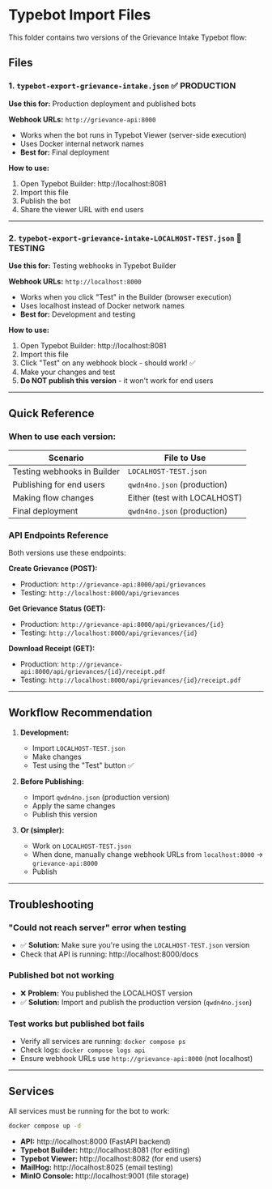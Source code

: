 # Typebot Import Files

This folder contains two versions of the Grievance Intake Typebot flow:

## Files

### 1. `typebot-export-grievance-intake.json` ✅ PRODUCTION
**Use this for:** Production deployment and published bots

**Webhook URLs:** `http://grievance-api:8000`
- Works when the bot runs in Typebot Viewer (server-side execution)
- Uses Docker internal network names
- **Best for:** Final deployment

**How to use:**
1. Open Typebot Builder: http://localhost:8081
2. Import this file
3. Publish the bot
4. Share the viewer URL with end users

---

### 2. `typebot-export-grievance-intake-LOCALHOST-TEST.json` 🧪 TESTING
**Use this for:** Testing webhooks in Typebot Builder

**Webhook URLs:** `http://localhost:8000`
- Works when you click "Test" in the Builder (browser execution)
- Uses localhost instead of Docker network names
- **Best for:** Development and testing

**How to use:**
1. Open Typebot Builder: http://localhost:8081
2. Import this file
3. Click "Test" on any webhook block - should work! ✅
4. Make your changes and test
5. **Do NOT publish this version** - it won't work for end users

---

## Quick Reference

### When to use each version:

| Scenario | File to Use |
|----------|-------------|
| Testing webhooks in Builder | `LOCALHOST-TEST.json` |
| Publishing for end users | `qwdn4no.json` (production) |
| Making flow changes | Either (test with LOCALHOST) |
| Final deployment | `qwdn4no.json` (production) |

### API Endpoints Reference

Both versions use these endpoints:

**Create Grievance (POST):**
- Production: `http://grievance-api:8000/api/grievances`
- Testing: `http://localhost:8000/api/grievances`

**Get Grievance Status (GET):**
- Production: `http://grievance-api:8000/api/grievances/{id}`
- Testing: `http://localhost:8000/api/grievances/{id}`

**Download Receipt (GET):**
- Production: `http://grievance-api:8000/api/grievances/{id}/receipt.pdf`
- Testing: `http://localhost:8000/api/grievances/{id}/receipt.pdf`

---

## Workflow Recommendation

1. **Development:**
   - Import `LOCALHOST-TEST.json`
   - Make changes
   - Test using the "Test" button ✅

2. **Before Publishing:**
   - Import `qwdn4no.json` (production version)
   - Apply the same changes
   - Publish this version

3. **Or (simpler):**
   - Work on `LOCALHOST-TEST.json`
   - When done, manually change webhook URLs from `localhost:8000` → `grievance-api:8000`
   - Publish

---

## Troubleshooting

### "Could not reach server" error when testing
- ✅ **Solution:** Make sure you're using the `LOCALHOST-TEST.json` version
- Check that API is running: http://localhost:8000/docs

### Published bot not working
- ❌ **Problem:** You published the LOCALHOST version
- ✅ **Solution:** Import and publish the production version (`qwdn4no.json`)

### Test works but published bot fails
- Verify all services are running: `docker compose ps`
- Check logs: `docker compose logs api`
- Ensure webhook URLs use `http://grievance-api:8000` (not localhost)

---

## Services

All services must be running for the bot to work:

```bash
docker compose up -d
```

- **API:** http://localhost:8000 (FastAPI backend)
- **Typebot Builder:** http://localhost:8081 (for editing)
- **Typebot Viewer:** http://localhost:8082 (for end users)
- **MailHog:** http://localhost:8025 (email testing)
- **MinIO Console:** http://localhost:9001 (file storage)
